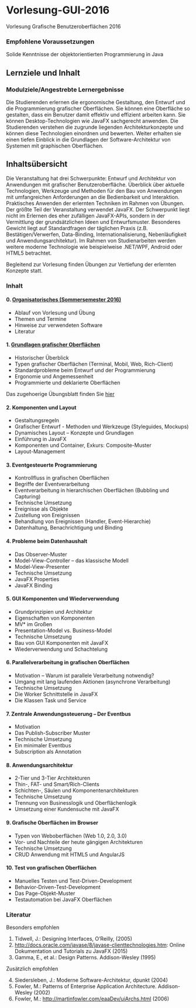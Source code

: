 # Vorlesung-GUI-2016
Vorlesung Grafische Benutzeroberflächen 2016

### Empfohlene Voraussetzungen

Solide Kenntnisse der objektorientierten Programmierung in Java

## Lernziele und Inhalt

### Modulziele/Angestrebte Lernergebnisse

Die Studierenden erlernen die ergonomische Gestaltung, den Entwurf und die Programmierung grafischer Oberflächen. Sie können eine Oberfläche so gestalten, dass ein Benutzer damit effektiv und effizient arbeiten kann. Sie können Desktop-Technologien wie JavaFX sachgerecht anwenden. Die Studierenden verstehen die zugrunde liegenden Architekturkonzepte und können diese Technologien einordnen und bewerten. Weiter erhalten sie einen tiefen Einblick in die Grundlagen der Software-Architektur von Systemen 
mit graphischen Oberflächen.

## Inhaltsübersicht

Die Veranstaltung hat drei Schwerpunkte: Entwurf und Architektur von Anwendungen mit grafischer Benutzeroberfläche. Überblick über aktuelle Technologien, Werkzeuge und Methoden für den Bau von Anwendungen mit umfangreichen Anforderungen an die Bedienbarkeit und Interaktion. Praktisches Anwenden der erlernten Techniken im Rahmen von Übungen.
Der größte Teil der Veranstaltung verwendet JavaFX. Der Schwerpunkt liegt nicht im Erlernen des eher zufälligen JavaFX-APIs, sondern in der Vermittlung der grundsätzlichen Ideen und Entwurfsmuster. Besonderes Gewicht liegt auf Standardfragen der täglichen 
Praxis (z.B. Bestätigen/Verwerfen, Data-Binding, Internationalisierung, Nebenläufigkeit und Anwendungsarchitektur). Im Rahmen von Studienarbeiten werden weitere moderne Technologie wie beispielweise .NET/WPF, Android oder HTML5 betrachtet.

Begleitend zur Vorlesung finden Übungen zur Vertiefung der erlernten Konzepte statt. 

### Inhalt

#### 0. <a href="docbase/00-Orga.pdf">Organisatorisches (Sommersemester 2016)</a>
- Ablauf von Vorlesung und Übung
- Themen und Termine
- Hinweise zur verwendeten Software
- Literatur


#### 1. <a href="docbase/01-Grundlagen.pdf">Grundlagen grafischer Oberflächen</a>

- Historischer Überblick
- Typen grafischer Oberflächen (Terminal, Mobil, Web, Rich-Client)
- Standardprobleme beim Entwurf und der Programmierung
- Ergonomie und Angemessenheit
- Programmierte und deklarierte Oberflächen

Das zugehoerige Übungsblatt finden Sie <a href="docbase/U-01-Arbeitsfaehigkeit.pdf">hier</a>

#### 2. Komponenten und Layout

- Gestaltungsregeln
- Grafischer Entwurf - Methoden und Werkzeuge (Styleguides, Mockups)
- Dynamisches Layout – Konzepte und Grundlagen
- Einführung in JavaFX
- Komponenten und Container, Exkurs: Composite-Muster 
- Layout-Management 

#### 3. Eventgesteuerte Programmierung
- Kontrollfluss in grafischen Oberflächen
- Begriffe der Eventverarbeitung
- Eventverarbeitung in hierarchischen Oberflächen (Bubbling und Capturing)
- Technische Umsetzung
- Ereignisse als Objekte
- Zustellung von Ereignissen
- Behandlung von Ereignissen (Handler, Event-Hierarchie)  
- Datenhaltung, Benachrichtigung und Binding

#### 4. Probleme beim Datenhaushalt
- Das Observer-Muster
- Model-View-Controller – das klassische Modell
- Model-View-Presenter
- Technische Umsetzung
- JavaFX Properties
- JavaFX Binding

#### 5. GUI Komponenten und Wiederverwendung
- Grundprinzipien und Architektur
- Eigenschaften von Komponenten
- MV* im Großen
- Presentation-Model vs. Business-Model
- Technische Umsetzung
- Bau von GUI Komponenten mit JavaFX
- Wiederverwendung und Schachtelung

#### 6. Parallelverarbeitung in grafischen Oberflächen
- Motivation – Warum ist parallele Verarbeitung notwendig?
- Umgang mit lang laufenden Aktionen (asynchrone Verarbeitung)
- Technische Umsetzung
- Die Worker Schnittstelle in JavaFX
- Die Klassen Task und Service

#### 7. Zentrale Anwendungssteuerung – Der Eventbus
- Motivation
- Das Publish-Subscriber Muster
- Technische Umsetzung
- Ein minimaler Eventbus
- Subscription als Annotation

#### 8. Anwendungsarchitektur
- 2-Tier und 3-Tier Architekturen
- Thin-, FAT- und Smart/Rich-Clients
- Schichten-, Säulen und Komponentenarchitekturen
- Technische Umsetzung
- Trennung von Businesslogik und Oberflächenlogik
- Umsetzung einer Kundensuche mit JavaFX

#### 9. Grafische Oberflächen im Browser
- Typen von Weboberflächen (Web 1.0, 2.0, 3.0)
- Vor- und Nachteile der heute gängigen Architekturen
- Technische Umsetzung
- CRUD Anwendung mit HTML5 und AngularJS

#### 10. Test von grafischen Oberflächen
- Manuelles Testen und Test-Driven-Development
- Behavior-Driven-Test-Development
- Das Page-Objekt-Muster
- Testautomation bei JavaFX Oberflächen


### Literatur

Besonders empfohlen

1. Tidwell, J.: Designing Interfaces, O’Reilly, (2005)
2. http://docs.oracle.com/javase/8/javase-clienttechnologies.htm: Online Dokumentation und Tutorials zu JavaFX (2015)
3. Gamma, E., et al.: Design Patterns. Addison-Wesley (1995)

Zusätzlich empfohlen

4. Siedersleben, J.: Moderne Software-Architektur, dpunkt (2004)
5. Fowler, M.: Patterns of Enterprise Application Architecture. Addison-Wesley (2002)
6. Fowler, M.: http://martinfowler.com/eaaDev/uiArchs.html (2006)
